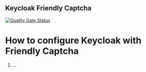 Keycloak Friendly Captcha
-----------------------------
[![Quality Gate Status](https://sonarcloud.io/api/project_badges/measure?project=dsb-norge_keycloak-friendly-captcha&metric=alert_status&token=f790a4addd21ddf94a8d01c19520950ec2bd9b30)](https://sonarcloud.io/summary/new_code?id=dsb-norge_keycloak-friendly-captcha)


# How to configure Keycloak with Friendly Captcha

1. ...